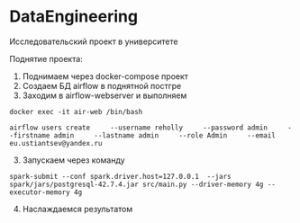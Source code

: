 # DataEngineering
Исследовательский проект в университете

Поднятие проекта:
1) Поднимаем через docker-compose проект
2) Создаем БД airflow в поднятной постгре
3) Заходим в airflow-webserver и выполняем
```commandline
docker exec -it air-web /bin/bash

airflow users create     --username reholly     --password admin     --firstname admin     --lastname admin     --role Admin     --email eu.ustiantsev@yandex.ru

```
3) Запускаем через команду
```commandline
spark-submit --conf spark.driver.host=127.0.0.1  --jars spark/jars/postgresql-42.7.4.jar src/main.py --driver-memory 4g --executor-memory 4g
```
4) Наслаждаемся результатом